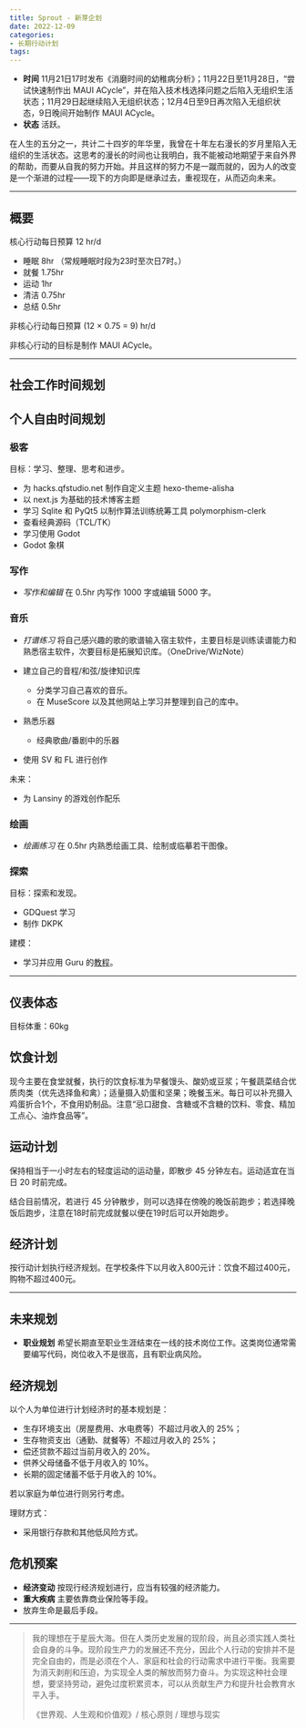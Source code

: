 ```yaml
---
title: Sprout - 新芽企划
date: 2022-12-09
categories:
- 长期行动计划
tags:
---
```


- **时间** 11月21日17时发布《消磨时间的幼稚病分析》；11月22日至11月28日，“尝试快速制作出 MAUI ACycle”，并在陷入技术栈选择问题之后陷入无组织生活状态；11月29日起继续陷入无组织状态；12月4日至9日再次陷入无组织状态，9日晚间开始制作 MAUI ACycle。
- **状态** 活跃。

在人生的五分之一，共计二十四岁的年华里，我曾在十年左右漫长的岁月里陷入无组织的生活状态。这思考的漫长的时间也让我明白，我不能被动地期望于来自外界的帮助，而要从自我的努力开始。并且这样的努力不是一蹴而就的，因为人的改变是一个渐进的过程——现下的方向即是继承过去，重视现在，从而迈向未来。

---

## 概要

核心行动每日预算 12 hr/d

- 睡眠 8hr （常规睡眠时段为23时至次日7时。）
- 就餐 1.75hr
- 运动 1hr
- 清洁 0.75hr
- 总结 0.5hr

非核心行动每日预算 (12 × 0.75 = 9) hr/d

非核心行动的目标是制作 MAUI ACycle。

<!-- 社会工作时间和个人自由时间分配比例 6:3

社会工作时间：

- 科研 5hr/d
- 科研辅助 1hr/d 制作有助于科研方向的工具

个人自由时间：

- 整理 0.5hr 整理“已经拥有”的知识
- 极客 0.5hr 尽可能地制作 MAUI ACycle。；制作 Akane0；搭建技术博客和生活博客：浏览开源的博客主题并制作 wordpress-theme-erica 和 hexo-theme-alisha
- 日语学习 0.5hr 制作假名记忆工具和基于来自 BangDream 等歌词的记忆工具
- 写作 0.5hr *写作和编辑*
- 音乐 0.5hr 进行一年左右的 *打谱练习* （至2023/12）；尝试写自己的旋律。
- 绘画 0.5hr *绘画练习*
- 探索 不分配时间 游戏；建模；熟悉 Godot API；制作 HorizonT。 -->

---

## 社会工作时间规划

## 个人自由时间规划

### 极客

目标：学习、整理、思考和进步。

- 为 hacks.qfstudio.net 制作自定义主题 hexo-theme-alisha
- 以 next.js 为基础的技术博客主题
- 学习 Sqlite 和 PyQt5 以制作算法训练统筹工具 polymorphism-clerk
- 查看经典源码（TCL/TK）
- 学习使用 Godot
- Godot 象棋

### 写作

- *写作和编辑* 在 0.5hr 内写作 1000 字或编辑 5000 字。

### 音乐

- *打谱练习* 将自己感兴趣的歌的歌谱输入宿主软件，主要目标是训练读谱能力和熟悉宿主软件，次要目标是拓展知识库。（OneDrive/WizNote）

- 建立自己的音程/和弦/旋律知识库
  - 分类学习自己喜欢的音乐。
  - 在 MuseScore 以及其他网站上学习并整理到自己的库中。
- 熟悉乐器
  - 经典歌曲/番剧中的乐器
- 使用 SV 和 FL 进行创作

未来：

- 为 Lansiny 的游戏创作配乐

### 绘画

- *绘画练习* 在 0.5hr 内熟悉绘画工具、绘制或临摹若干图像。

### 探索

目标：探索和发现。

- GDQuest 学习
- 制作 DKPK

建模：

- 学习并应用 Guru 的[教程](https://www.bilibili.com/video/BV1az4y1X7Tr)。

---

## 仪表体态

目标体重：60kg

## 饮食计划

现今主要在食堂就餐，执行的饮食标准为早餐馒头、酸奶或豆浆；午餐蔬菜结合优质肉类（优先选择鱼和禽）；适量摄入奶蛋和坚果；晚餐玉米。每日可以补充摄入鸡蛋折合1个，不食用奶制品。注意“忌口甜食、含糖或不含糖的饮料、零食、精加工点心、油炸食品等”。

## 运动计划

保持相当于一小时左右的轻度运动的运动量，即散步 45 分钟左右。运动适宜在当日 20 时前完成。

结合目前情况，若进行 45 分钟散步，则可以选择在傍晚的晚饭前跑步；若选择晚饭后跑步，注意在18时前完成就餐以便在19时后可以开始跑步。

## 经济计划

按行动计划执行经济规划。在学校条件下以月收入800元计：饮食不超过400元，购物不超过400元。

---

## 未来规划

- **职业规划** 希望长期直至职业生涯结束在一线的技术岗位工作。这类岗位通常需要编写代码，岗位收入不是很高，且有职业病风险。

## 经济规划

以个人为单位进行计划经济时的基本规划是：

- 生存环境支出（房屋费用、水电费等）不超过月收入的 25%；
- 生存物资支出（通勤、就餐等）不超过月收入的 25%；
- 偿还贷款不超过当前月收入的 20%。
- 供养父母储备不低于月收入的 10%。
- 长期的固定储蓄不低于月收入的 10%。

若以家庭为单位进行则另行考虑。

理财方式：

- 采用银行存款和其他低风险方式。

## 危机预案

- **经济变动** 按现行经济规划进行，应当有较强的经济能力。
- **重大疾病** 主要依靠商业保险等手段。
- 放弃生命是最后手段。

---

> 我的理想在于星辰大海。但在人类历史发展的现阶段，尚且必须实践人类社会自身的斗争。现阶段生产力的发展还不充分，因此个人行动的安排并不是完全自由的，而是必须在个人、家庭和社会的行动需求中进行平衡。我需要为消灭剥削和压迫，为实现全人类的解放而努力奋斗。为实现这种社会理想，要坚持劳动，避免过度积累资本，可以从贡献生产力和提升社会教育水平入手。
>
> 《世界观、人生观和价值观》/ 核心原则 / 理想与现实
